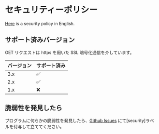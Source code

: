 # セキュリティーポリシー

[Here](https://github.com/P2P-Develop/TopDomainChecker/blob/develop/docs/SECURITY.md) is a security policy in English.

## サポート済みバージョン

GET リクエストは https を用いた SSL 暗号化通信を介しています。

| バージョン | サポート済み       |
| ---------- | ------------------ |
| 3.x        | :white_check_mark: |
| 2.x        | :white_check_mark: |
| 1.x        | :x:                |

## 脆弱性を発見したら

プログラムに何らかの脆弱性を発見したら、[Github Issues](https://github.com/P2P-Develop/TopDomainChecker/issues) にて\[security\]ラベルを付与して立ててください。
